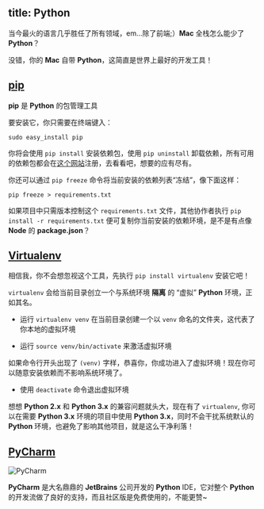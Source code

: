 title: Python
---
当今最火的语言几乎胜任了所有领域，em...除了前端;）**Mac** 全栈怎么能少了 **Python**？

没错，你的 **Mac** 自带 **Python**，这简直是世界上最好的开发工具！

## [pip](https://pip.pypa.io/en/stable/installing/)

**pip** 是 **Python** 的包管理工具

要安装它，你只需要在终端键入：

```
sudo easy_install pip
```

你将会使用 `pip install` 安装依赖包，使用 `pip uninstall` 卸载依赖，所有可用的依赖包都会在[这个网站](https://pypi.org/)注册，去看看吧，想要的应有尽有。

你还可以通过 `pip freeze` 命令将当前安装的依赖列表“冻结”，像下面这样：

```
pip freeze > requirements.txt
```
如果项目中只需版本控制这个 `requirements.txt` 文件，其他协作者执行 `pip install -r requirements.txt` 便可复制你当前安装的依赖环境，是不是有点像 **Node** 的 **package.json**？

## [Virtualenv](https://virtualenv.pypa.io/en/stable/)

相信我，你不会想忽视这个工具，先执行 `pip install virtualenv` 安装它吧！

`virtualenv` 会给当前目录创立一个与系统环境 **隔离** 的 “虚拟” **Python** 环境，正如其名。

- 运行 `virtualenv venv` 在当前目录创建一个以 `venv` 命名的文件夹，这代表了你本地的虚拟环境

- 运行 `source venv/bin/activate` 来激活虚拟环境

如果命令行开头出现了 `(venv)` 字样，恭喜你，你成功进入了虚拟环境！现在你可以随意安装依赖而不影响系统环境了。

- 使用 `deactivate` 命令退出虚拟环境
 
想想 **Python 2.x** 和 **Python 3.x** 的兼容问题就头大，现在有了 `virtualenv`, 你可以在需要 **Python 3.x** 环境的项目中使用 **Python 3.x**，同时不会干扰系统默认的 **Python** 环境，也避免了影响其他项目，就是这么干净利落！

## [PyCharm](https://www.jetbrains.com/pycharm/)

![PyCharm](../../img/pycharm.png)

**PyCharm** 是大名鼎鼎的 **JetBrains** 公司开发的 **Python** IDE，它对整个 **Python** 的开发流做了良好的支持，而且社区版是免费使用的，不能更赞~


